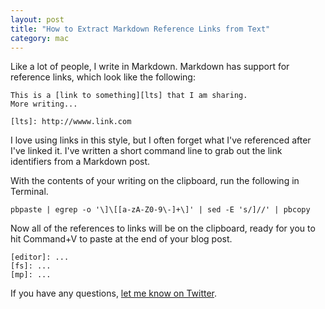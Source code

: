 ```yaml
---
layout: post
title: "How to Extract Markdown Reference Links from Text"
category: mac
---
```


Like a lot of people, I write in Markdown. Markdown has support for reference links, which look like the following:

```
This is a [link to something][lts] that I am sharing.
More writing...

[lts]: http://wwww.link.com
```

I love using links in this style, but I often forget what I've referenced after I've linked it. I've written a short command line to grab out the link identifiers from a Markdown post.

With the contents of your writing on the clipboard, run the following in Terminal.

```
pbpaste | egrep -o '\]\[[a-zA-Z0-9\-]+\]' | sed -E 's/]//' | pbcopy
```

Now all of the references to links will be on the clipboard, ready for you to hit Command+V to paste at the end of your blog post.

```
[editor]: ...
[fs]: ...
[mp]: ...
```

If you have any questions, [let me know on Twitter](http://twitter.com/_matthewpalmer).